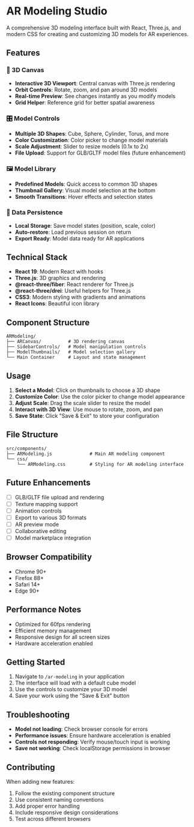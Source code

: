 # AR Modeling Studio

A comprehensive 3D modeling interface built with React, Three.js, and modern CSS for creating and customizing 3D models for AR experiences.

## Features

### 🎨 3D Canvas
- **Interactive 3D Viewport**: Central canvas with Three.js rendering
- **Orbit Controls**: Rotate, zoom, and pan around 3D models
- **Real-time Preview**: See changes instantly as you modify models
- **Grid Helper**: Reference grid for better spatial awareness

### 🎛️ Model Controls
- **Multiple 3D Shapes**: Cube, Sphere, Cylinder, Torus, and more
- **Color Customization**: Color picker to change model materials
- **Scale Adjustment**: Slider to resize models (0.1x to 2x)
- **File Upload**: Support for GLB/GLTF model files (future enhancement)

### 🖼️ Model Library
- **Predefined Models**: Quick access to common 3D shapes
- **Thumbnail Gallery**: Visual model selection at the bottom
- **Smooth Transitions**: Hover effects and selection states

### 💾 Data Persistence
- **Local Storage**: Save model states (position, scale, color)
- **Auto-restore**: Load previous session on return
- **Export Ready**: Model data ready for AR applications

## Technical Stack

- **React 19**: Modern React with hooks
- **Three.js**: 3D graphics and rendering
- **@react-three/fiber**: React renderer for Three.js
- **@react-three/drei**: Useful helpers for Three.js
- **CSS3**: Modern styling with gradients and animations
- **React Icons**: Beautiful icon library

## Component Structure

```
ARModeling/
├── ARCanvas/          # 3D rendering canvas
├── SidebarControls/   # Model manipulation controls
├── ModelThumbnails/   # Model selection gallery
└── Main Container     # Layout and state management
```

## Usage

1. **Select a Model**: Click on thumbnails to choose a 3D shape
2. **Customize Color**: Use the color picker to change model appearance
3. **Adjust Scale**: Drag the scale slider to resize the model
4. **Interact with 3D View**: Use mouse to rotate, zoom, and pan
5. **Save State**: Click "Save & Exit" to store your configuration

## File Structure

```
src/components/
├── ARModeling.js              # Main AR modeling component
└── css/
    └── ARModeling.css         # Styling for AR modeling interface
```

## Future Enhancements

- [ ] GLB/GLTF file upload and rendering
- [ ] Texture mapping support
- [ ] Animation controls
- [ ] Export to various 3D formats
- [ ] AR preview mode
- [ ] Collaborative editing
- [ ] Model marketplace integration

## Browser Compatibility

- Chrome 90+
- Firefox 88+
- Safari 14+
- Edge 90+

## Performance Notes

- Optimized for 60fps rendering
- Efficient memory management
- Responsive design for all screen sizes
- Hardware acceleration enabled

## Getting Started

1. Navigate to `/ar-modeling` in your application
2. The interface will load with a default cube model
3. Use the controls to customize your 3D model
4. Save your work using the "Save & Exit" button

## Troubleshooting

- **Model not loading**: Check browser console for errors
- **Performance issues**: Ensure hardware acceleration is enabled
- **Controls not responding**: Verify mouse/touch input is working
- **Save not working**: Check localStorage permissions in browser

## Contributing

When adding new features:
1. Follow the existing component structure
2. Use consistent naming conventions
3. Add proper error handling
4. Include responsive design considerations
5. Test across different browsers 